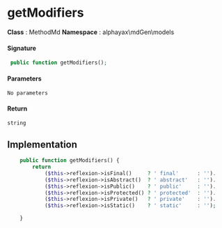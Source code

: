 
# getModifiers

**Class** : MethodMd
**Namespace**  : alphayax\mdGen\models


> 


#### Signature

```php
 public function getModifiers();
```

#### Parameters

    No parameters

#### Return

    string 

## Implementation

```php
    public function getModifiers() {
        return
            ($this->reflexion->isFinal()     ? ' final'      : '').
            ($this->reflexion->isAbstract()  ? ' abstract'   : '').
            ($this->reflexion->isPublic()    ? ' public'     : '').
            ($this->reflexion->isProtected() ? ' protected'  : '').
            ($this->reflexion->isPrivate()   ? ' private'    : '').
            ($this->reflexion->isStatic()    ? ' static'     : '');

    }

```
